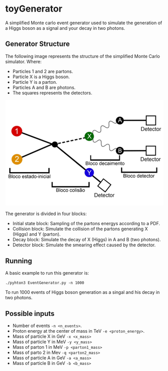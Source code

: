 # toyGenerator
A simplified Monte carlo event generator used to simulate the generation of a Higgs boson as a signal and your decay in two photons.

## Generator Structure 

The following image represents the structure of the simplified Monte Carlo simulator. Where:

  * Particles 1 and 2 are partons.
  * Particle X is a Higgs boson.
  * Particle Y is a parton.
  * Particles A and B are photons.
  * The squares represents the detectors.

![Image of Yaktocat](https://github.com/viniciusrocca/toyGenerator/blob/master/generatorStructure.jpg)


The generator is divided in four blocks:

  * Initial state block: Sampling of the partons energys according to a PDF.
  * Collision block: Simulate the collision of the partons generating X (Higgs) and Y (parton).
  * Decay block: Simulate the decay of X (Higgs) in A and B (two photons).
  * Detector block: Simulate the smearing effect caused by the detector.

## Running

A basic example to run this generator is:

```
./pyhton3 EventGenerator.py -n 1000
```

To run 1000 events of Higgs boson generation as a singal and his decay in two photons.


## Possible inputs

 * Number of events ```-n <n_events>```.
 * Proton energy at the center of mass in TeV ```-e <proton_energy>```.
 * Mass of particle X in GeV ```-x <x_mass>```
 * Mass of particle Y in MeV ```-y <y_mass>```
 * Mass of parton 1 in MeV ```-p <parton1_mass>```
 * Mass of parto 2 in Mev ```-q <parton2_mass>```
 * Mass of particle A in GeV ```-a <a_mass>```
 * Mass of particle B in GeV ```-b <b_mass>```


